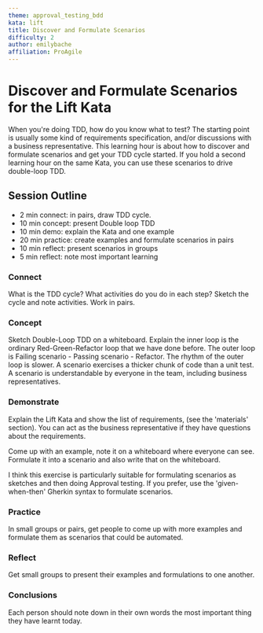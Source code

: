 ```yaml
---
theme: approval_testing_bdd
kata: lift
title: Discover and Formulate Scenarios
difficulty: 2
author: emilybache
affiliation: ProAgile
---
```

# Discover and Formulate Scenarios for the Lift Kata

When you're doing TDD, how do you know what to test? The starting point is usually some kind of requirements specification, and/or discussions with a business representative. This learning hour is about how to discover and formulate scenarios and get your TDD cycle started. If you hold a second learning hour on the same Kata, you can use these scenarios to drive double-loop TDD.


## Session Outline

* 2 min connect: in pairs, draw TDD cycle.
* 10 min concept: present Double loop TDD  
* 10 min demo: explain the Kata and one example
* 20 min practice: create examples and formulate scenarios in pairs
* 10 min reflect: present scenarios in groups
* 5 min reflect: note most important learning


### Connect
What is the TDD cycle? What activities do you do in each step? Sketch the cycle and note activities. Work in pairs.

### Concept
Sketch Double-Loop TDD on a whiteboard. Explain the inner loop is the ordinary Red-Green-Refactor loop that we have done before. The outer loop is Failing scenario - Passing scenario - Refactor. The rhythm of the outer loop is slower. A scenario exercises a thicker chunk of code than a unit test. A scenario is understandable by everyone in the team, including business representatives.

### Demonstrate
Explain the Lift Kata and show the list of requirements, (see the 'materials' section). You can act as the business representative if they have questions about the requirements. 

Come up with an example, note it on a whiteboard where everyone can see. Formulate it into a scenario and also write that on the whiteboard.

I think this exercise is particularly suitable for formulating scenarios as sketches and then doing Approval testing. If you prefer, use the 'given-when-then' Gherkin syntax to formulate scenarios.

### Practice
In small groups or pairs, get people to come up with more examples and formulate them as scenarios that could be automated. 

### Reflect
Get small groups to present their examples and formulations to one another. 

### Conclusions
Each person should note down in their own words the most important thing they have learnt today.